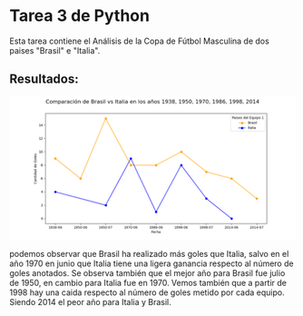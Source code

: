 # Tarea 3 de Python 
Esta tarea contiene el Análisis de la Copa de Fútbol Masculina de dos paises "Brasil" e "Italia".

## Resultados:
![](https://github.com/Ana-Gabriela-Taipe/Tarea3Python/blob/08d1183b95a357ad56ce94b0f10659d3cd5bf4ea/Comparacion1Grafico_AnaGabrielaTaipe.png)

podemos observar que Brasil ha realizado más goles que Italia, salvo en el año 1970 en junio que Italia tiene una ligera ganancia respecto al número de goles anotados. Se observa también que el mejor año para Brasil fue julio de 1950, en cambio para Italia fue en 1970. Vemos también que a partir de 1998 hay una caida respecto al número de goles metido por cada equipo. Siendo 2014 el peor año para Italia y Brasil. 
